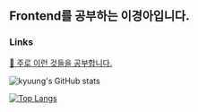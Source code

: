 ## Frontend를 공부하는 이경아입니다. 

### Links
<a href="https://endurable-existence-f23.notion.site/Study-278cd394e9a44bdb9e77473f66864cc7" target="_blank">📒 주로 이런 것들을 공부합니다.</a>

![kyuung's GitHub stats](https://github-readme-stats.vercel.app/api?username=kyuung&show_icons=true&theme=tokyonight)

[![Top Langs](https://github-readme-stats.vercel.app/api/top-langs/?username=kyuung&layout=compact)](https://github.com/anuraghazra/github-readme-stats)
